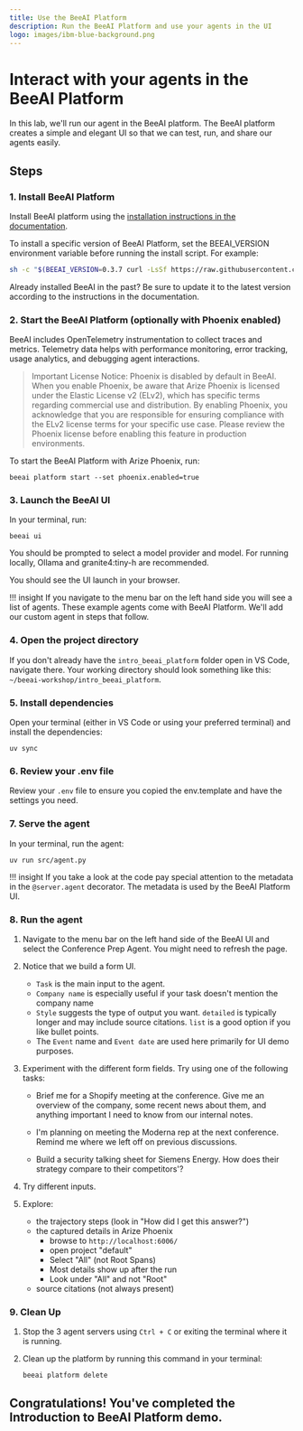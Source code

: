 ```yaml
---
title: Use the BeeAI Platform
description: Run the BeeAI Platform and use your agents in the UI
logo: images/ibm-blue-background.png
---
```


# Interact with your agents in the BeeAI Platform

In this lab, we'll run our agent in the BeeAI platform. The BeeAI platform creates a simple and elegant UI so that we can test, run, and share our agents easily.

## Steps

### 1. Install BeeAI Platform

Install BeeAI platform using the [installation instructions in the documentation](https://docs.beeai.dev/introduction/installation).

To install a specific version of BeeAI Platform, set the BEEAI_VERSION environment variable before running the install script.  For example:

```bash
sh -c "$(BEEAI_VERSION=0.3.7 curl -LsSf https://raw.githubusercontent.com/i-am-bee/beeai-platform/HEAD/install.sh)"
```

Already installed BeeAI in the past? Be sure to update it to the latest version according to the instructions in the documentation.

### 2. Start the BeeAI Platform (optionally with Phoenix enabled)

BeeAI includes OpenTelemetry instrumentation to collect traces and metrics. Telemetry data helps with performance monitoring, error tracking, usage analytics, and debugging agent interactions.

> Important License Notice: Phoenix is disabled by default in BeeAI. When you enable Phoenix, be aware that Arize Phoenix is licensed under the Elastic License v2 (ELv2), which has specific terms regarding commercial use and distribution. By enabling Phoenix, you acknowledge that you are responsible for ensuring compliance with the ELv2 license terms for your specific use case. Please review the Phoenix license before enabling this feature in production environments.

To start the BeeAI Platform with Arize Phoenix, run:

```shell
beeai platform start --set phoenix.enabled=true
```

### 3. Launch the BeeAI UI

In your terminal, run:

```shell
beeai ui
```

You should be prompted to select a model provider and model. For running locally, Ollama and granite4:tiny-h are recommended.

You should see the UI launch in your browser.

!!! insight
    If you navigate to the menu bar on the left hand side you will see a list of agents. These example agents come with BeeAI Platform.  We'll add our custom agent in steps that follow.

### 4. Open the project directory

If you don't already have the `intro_beeai_platform` folder open in VS Code, navigate there. Your working directory should look something like this: `~/beeai-workshop/intro_beeai_platform`.

### 5. Install dependencies

Open your terminal (either in VS Code or using your preferred terminal) and install the dependencies:

```shell
uv sync
```

### 6. Review your .env file

Review your `.env` file to ensure you copied the env.template and have the settings you need.

### 7. Serve the agent

In your terminal, run the agent:

```shell
uv run src/agent.py
```

!!! insight
    If you take a look at the code pay special attention to the metadata in the `@server.agent` decorator. The metadata is used by the BeeAI Platform UI.

### 8. Run the agent

1. Navigate to the menu bar on the left hand side of the BeeAI UI and select the Conference Prep Agent. You might need to refresh the page.

2. Notice that we build a form UI.

    * `Task` is the main input to the agent.
    * `Company name` is especially useful if your task doesn't mention the company name
    * `Style` suggests the type of output you want. `detailed` is typically longer and may include source citations. `list` is a good option if you like bullet points.
    * The `Event` name and `Event date` are used here primarily for UI demo purposes.

3. Experiment with the different form fields. Try using one of the following tasks:

    * Brief me for a Shopify meeting at the conference. Give me an overview of the company, some recent news about them, and anything important I need to know from our internal notes.

    * I'm planning on meeting the Moderna rep at the next conference. Remind me where we left off on previous discussions.

    * Build a security talking sheet for Siemens Energy. How does their strategy compare to their competitors'?

4. Try different inputs.

5. Explore:

    * the trajectory steps (look in "How did I get this answer?")
    * the captured details in Arize Phoenix
        * browse to `http://localhost:6006/`
        * open project "default"
        * Select "All" (not Root Spans)
        * Most details show up after the run
        * Look under "All" and not "Root"
    * source citations (not always present)

### 9. Clean Up

1. Stop the 3 agent servers using `Ctrl + C` or exiting the terminal where it is running.
2. Clean up the platform by running this command in your terminal:

    ```shell
    beeai platform delete
    ```

## Congratulations! You've completed the Introduction to BeeAI Platform demo.